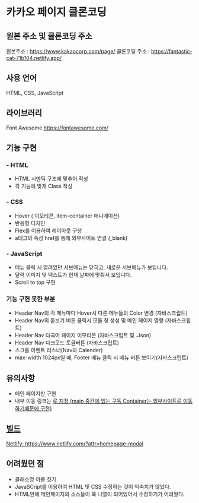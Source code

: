# 카카오 페이지 클론코딩

## 원본 주소 및 클론코딩 주소

원본주소 : https://www.kakaocorp.com/page/
클론코딩 주소 : https://fantastic-cat-71b104.netlify.app/

## 사용 언어
HTML, CSS, JavaScript

## 라이브러리
Font Awesome
https://fontawesome.com/

## 기능 구현
### - HTML
* HTML 시멘틱 구조에 맞추어 작성
* 각 기능에 맞게 Class 작성 

### - CSS
* Hover ( 이모티콘, item-container 애니메이션)
* 반응형 디자인 
* Flex를 이용하여 레이아웃 구성
* a태그의 속성 href를 통해 외부사이트 연결 (_blank)
### - JavaScript
* 메뉴 클릭 시 열려있던 서브메뉴는 닫히고, 새로운 서브메뉴가 보입니다.
* 달력 이미지 및 텍스트가 현재 날짜에 맞춰서 보입니다.
* Scroll to top 구현

### 기능 구현 못한 부분
* Header Nav의 각 메뉴마다 Hover시 다른 메뉴들의 Color 변경 (자바스크립트)
* Header Nav의 돋보기 버튼 클릭시 모듈 창 생성 및 메인 페이지 영향 (자바스크립트)
* Header Nav 다국어 페이지 이모티콘 (자바스크립트 및 .Json)
* Header Nav 다크모드 토글버튼 (자바스크립트)
* 스크롤 이벤트 리스너(Nav와 Calender)
* max-width 1024px일 때, Footer 메뉴 클릭 시 메뉴 버튼 보이기(자바스크립트)

## 유의사항

* 메인 페이지만 구현
* 내부 이동 링크는 <a href="#">로 지정 (main 중간에 있는 구독 Container는 외부사이트로 이동하기때문에 구현)


## 빌드
Netlify: https://www.netlify.com/?attr=homepage-modal

## 어려웠던 점

* 클래스명 이름 짓기
* JavaSCript를 이용하여 HTML 및 CSS 수정하는 것이 익숙치가 않았다.
* HTML안에 메인페이지의 소스들이 쭉 나열이 되어있어서 수정하기가 어려웠다.

